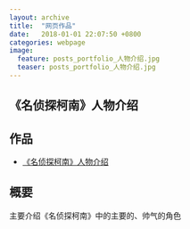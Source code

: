 ```yaml
---  
layout: archive  
title:  "网页作品"  
date:   2018-01-01 22:07:50 +0800  
categories: webpage
image:
  feature: posts_portfolio_人物介绍.jpg
  teaser: posts_portfolio_人物介绍.jpg
---  
```


## 《名侦探柯南》人物介绍

## 作品
- <a href="/portfolio/movie/index.html">《名侦探柯南》人物介绍</a>

## 概要
主要介绍《名侦探柯南》中的主要的、帅气的角色
